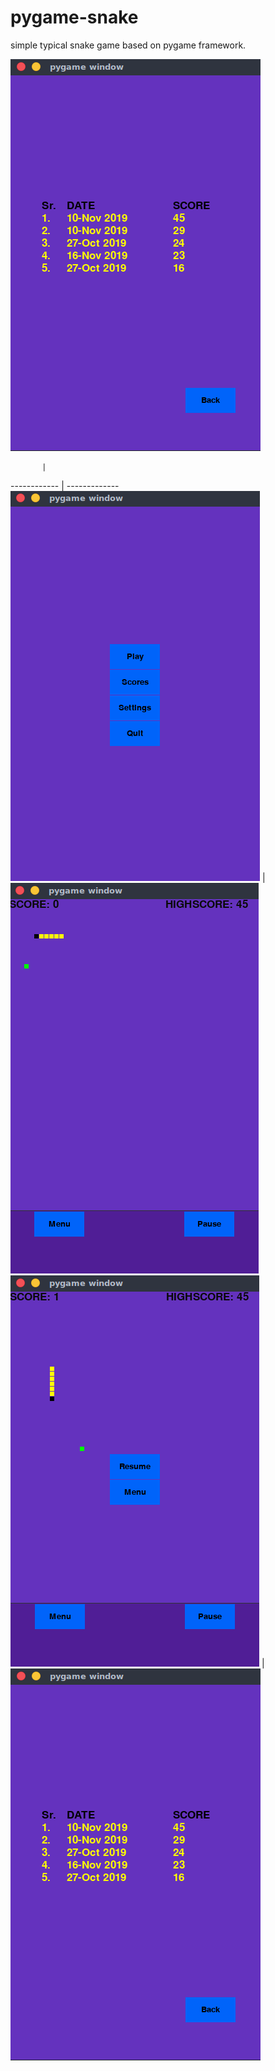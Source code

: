 # pygame-snake
simple typical snake game based on pygame framework.



![GitHub Logo](/images/score.png)


           |             
------------ | -------------
![GitHub Logo](/images/mainMenu.png)  | ![GitHub Logo](/images/gamePlay.png)
![GitHub Logo](/images/pauseMenu.png) | ![GitHub Logo](/images/score.png)